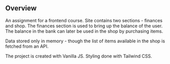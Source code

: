 ## Overview

An assignment for a frontend course. Site contains two sections - finances and shop. The finances section is used to bring up the balance of the user. The balance in the bank can later be used in the shop by purchasing items.

Data stored only in memory - though the list of items available in the shop is fetched from an API.

The project is created with Vanilla JS. Styling done with Tailwind CSS.  